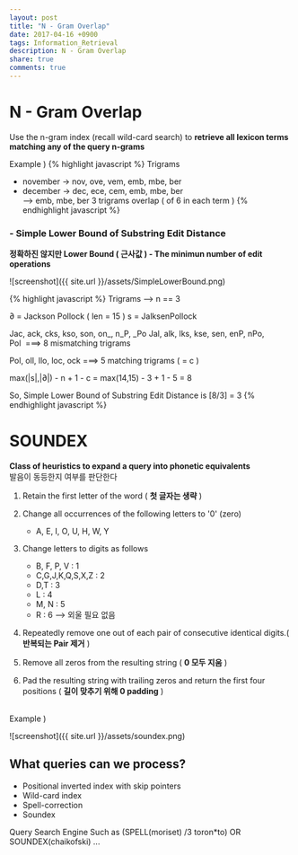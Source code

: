 ```yaml
---
layout: post
title: "N - Gram Overlap"
date: 2017-04-16 +0900
tags: Information_Retrieval
description: N - Gram Overlap
share: true
comments: true
---
```


N - Gram Overlap
=====
Use the n-gram index (recall wild-card search) to **retrieve all lexicon terms matching any of the query n-grams**

Example )
{% highlight javascript %}
Trigrams
* november -> nov, ove, vem, emb, mbe, ber
* december -> dec, ece, cem, emb, mbe, ber
<br>--> emb, mbe, ber 3 trigrams overlap ( of 6 in each term )
{% endhighlight javascript %}

### - Simple Lower Bound of Substring Edit Distance
**정확하진 않지만 Lower Bound ( 근사값 ) - The minimun number of edit operations**

![screenshot]({{ site.url }}/assets/SimpleLowerBound.png)

{% highlight javascript %}
Trigrams --> n == 3

∂ = Jackson Pollock ( len = 15 )
s = JalksenPollock

Jac, ack, cks, kso, son, on_, n_P, _Po
Jal, alk, lks, kse, sen, enP, nPo, Pol&nbsp;&nbsp;===>&nbsp;8 mismatching trigrams

Pol, oll, llo, loc, ock ===> 5 matching trigrams ( = c )

max(|s|,|∂|) - n + 1 - c = max(14,15) - 3 + 1 - 5 = 8

So, Simple Lower Bound of Substring Edit Distance is [8/3] = 3
{% endhighlight javascript %}
<br>


SOUNDEX
======
**Class of heuristics to expand a query into phonetic equivalents**<br>
발음이 동등한지 여부를 판단한다

1. Retain the first letter of the word ( **첫 글자는 생략** )

2. Change all occurrences of the following letters to '0' (zero)
	- A, E, I, O, U, H, W, Y
3. Change letters to digits as follows
	- B, F, P, V : 1
	- C,G,J,K,Q,S,X,Z : 2
	- D,T : 3
	- L : 4
	- M, N : 5
	- R : 6
--> 외울 필요 없음

4. Repeatedly remove one out of each pair of consecutive identical digits.( **반복되는 Pair 제거** )
5. Remove all zeros from the resulting string ( **0 모두 지움** )
6. Pad the resulting string with trailing zeros and return the first four positions ( **길이 맞추기 위해 0 padding** )

<br>
Example )

![screenshot]({{ site.url }}/assets/soundex.png)

What queries can we process?
------
- Positional inverted index with skip pointers
- Wild-card index
- Spell-correction
- Soundex

Query Search Engine Such as (SPELL(moriset) /3 toron*to) OR
SOUNDEX(chaikofski) ...